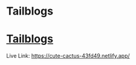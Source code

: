 # Tailblogs

# [Tailblogs](https://cute-cactus-43fd49.netlify.app/)

Live Link: https://cute-cactus-43fd49.netlify.app/

